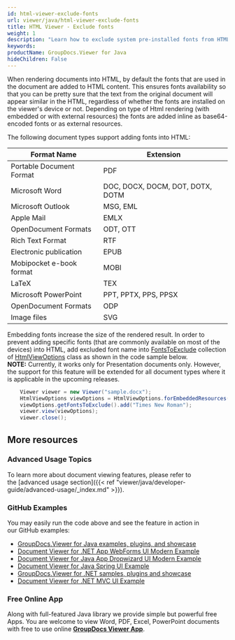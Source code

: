 ```yaml
---
id: html-viewer-exclude-fonts
url: viewer/java/html-viewer-exclude-fonts
title: HTML Viewer - Exclude fonts
weight: 1
description: "Learn how to exclude system pre-installed fonts from HTML markup to reduce rendered document size when displaying documents with GroupDocs.Viewer."
keywords: 
productName: GroupDocs.Viewer for Java
hideChildren: False
---
```

When rendering documents into HTML, by default the fonts that are used in the document are added to HTML content. This ensures fonts availability so that you can be pretty sure that the text from the original document will appear similar in the HTML, regardless of whether the fonts are installed on the viewer's device or not. Depending on type of Html rendering (with embedded or with external resources) the fonts are added inline as base64-encoded fonts or as external resources.   
  
The following document types support adding fonts into HTML:

| Format Name | Extension |
| --- | --- |
| Portable Document Format | PDF |
| Microsoft Word | DOC, DOCX, DOCM, DOT, DOTX, DOTM |
| Microsoft Outlook | MSG, EML |
| Apple Mail | EMLX |
| OpenDocument Formats | ODT, OTT |
| Rich Text Format | RTF |
| Electronic publication | EPUB |
| Mobipocket e-book format | MOBI |
| LaTeX | TEX |
| Microsoft PowerPoint | PPT, PPTX, PPS, PPSX |
| OpenDocument Formats | ODP |
| Image files | SVG  |

Embedding fonts increase the size of the rendered result. In order to prevent adding specific fonts (that are commonly available on most of the devices) into HTML, add excluded font name into [FontsToExclude](https://apireference.groupdocs.com/java/viewer/groupdocs.viewer.options/htmlviewoptions/properties/fontstoexclude) collection of [HtmlViewOptions](https://apireference.groupdocs.com/java/viewer/groupdocs.viewer.options/htmlviewoptions) class as shown in the code sample below.   
**NOTE:** Currently, it works only for Presentation documents only. However, the support for this feature will be extended for all document types where it is applicable in the upcoming releases.

```java
    Viewer viewer = new Viewer("sample.docx");
    HtmlViewOptions viewOptions = HtmlViewOptions.forEmbeddedResources();
    viewOptions.getFontsToExclude().add("Times New Roman");
    viewer.view(viewOptions);
    viewer.close();
```

## More resources
### Advanced Usage Topics
To learn more about document viewing features, please refer to the [advanced usage section]({{< ref "viewer/java/developer-guide/advanced-usage/_index.md" >}}).

### GitHub Examples
You may easily run the code above and see the feature in action in our GitHub examples:
*   [GroupDocs.Viewer for Java examples, plugins, and showcase](https://github.com/groupdocs-viewer/GroupDocs.Viewer-for-Java)
*   [Document Viewer for .NET App WebForms UI Modern Example](https://github.com/groupdocs-viewer/GroupDocs.Viewer-for-Java-WebForms)    
*   [Document Viewer for Java App Dropwizard UI Modern Example](https://github.com/groupdocs-viewer/GroupDocs.Viewer-for-Java-Dropwizard)    
*   [Document Viewer for Java Spring UI Example](https://github.com/groupdocs-viewer/GroupDocs.Viewer-for-Java-Spring)
*   [GroupDocs.Viewer for .NET samples, plugins and showcase](https://github.com/groupdocs-viewer/GroupDocs.Viewer-for-.NET)
*   [Document Viewer for .NET MVC UI Example](https://github.com/groupdocs-viewer/GroupDocs.Viewer-for-Java-MVC)     

### Free Online App
Along with full-featured Java library we provide simple but powerful free Apps.
You are welcome to view Word, PDF, Excel, PowerPoint documents with free to use online **[GroupDocs Viewer App](https://products.groupdocs.app/viewer)**.